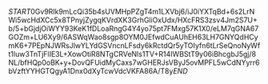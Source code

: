 $START$0Gv9Rlk9mLcQi35b4sUVMHpPZgT4m1LXVbj6/iJ0iYXTqBd+6s2LrNWi5wcHdXCc5x8TPnyjZygqKVrdXK3GrhGliOxUdx/HXcFRS3zsv4Jm2S7U+b/5+bGjdjOiWYY93KeK1fDLoaRngG4Y4yo75pt7FMxg57K1X0/eLM7qGNA67GOZm+LU6Xy9/6ASWqWao8sgp8OYM0JEfwdCuAUhEH63LH7GNYQdHCymK6+7PEpNJWRsJlwYLYdGSVncnLFsdy6kRctdQr5yTOIyfn6tLrSeQnoNyWft1luw3TnTjFlIE3L+XowOtiR8NTgCRVeNls1TV+R14IWBStT9y06iBhcgbJ5gj/8NL/bfHQp0oBK+y+DovQFUidMyCaxs7wGHERJsVByJ5ovMPFL5wCdNYyrr6bVzftYYHGTQgyA1Dnx0dXyTcwVdcVKFA86A/T8y$END$